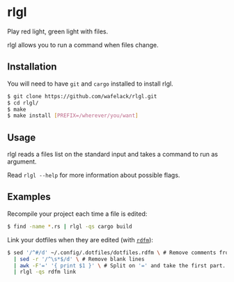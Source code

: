 rlgl
====

Play red light, green light with files.

rlgl allows you to run a command when files change.

Installation
------------

You will need to have `git` and `cargo` installed to install rlgl.

```bash
$ git clone https://github.com/wafelack/rlgl.git
$ cd rlgl/
$ make
$ make install [PREFIX=/wherever/you/want]
```

Usage
-----

rlgl reads a files list on the standard input and takes a command to run as argument.

Read `rlgl --help` for more information about possible flags.

Examples
--------

Recompile your project each time a file is edited:

```bash
$ find -name *.rs | rlgl -qs cargo build
```

Link your dotfiles when they are edited (with [`rdfm`](https://github.com/wafelack/rdfm)):
```bash
$ sed '/^#/d' ~/.config/.dotfiles/dotfiles.rdfm \ # Remove comments from dotfiles.rdfm
  | sed -r '/^\s*$/d' \ # Remove blank lines
  | awk -F'=' '{ print $1 }' \ # Split on '=' and take the first part.
  | rlgl -qs rdfm link
```
